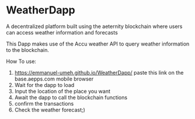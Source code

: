 # WeatherDapp
A decentralized platform built using the aeternity blockchain where users can access weather information and forecasts


This Dapp makes use of the Accu weather API to query weather information to the blockchain.


How To use:
1. https://emmanuel-umeh.github.io/WeatherDapp/ paste this link on the base.aepps.com mobile browser
2. Wait for the dapp to load 
3. Input the location of the place you want
4. Await the dapp to call the blockchain functions
5. confirm the transactions
6. Check the weather forecast;)
